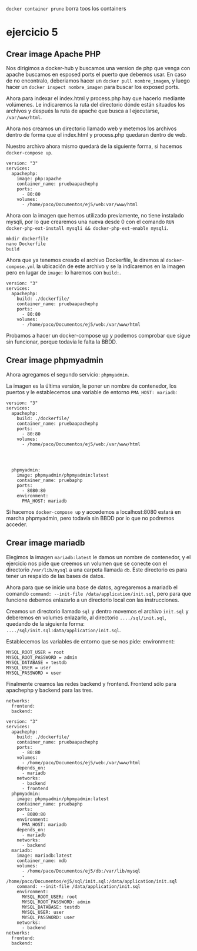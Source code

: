 `docker container prune` borra toos los containers

# ejercicio 5


## Crear image Apache PHP
Nos dirigimos a docker-hub y buscamos una version de php que venga con apache buscamos en esposed ports el puerto que debemos usar. En caso de no encontralo, deberiamos hacer un `docker pull nombre_imagen`, y luego hacer un `docker inspect nombre_imagen` para buscar los exposed ports.

Ahora para indexar el index.html y process.php hay que hacerlo mediante volúmenes. Le indicaremos la ruta del directorio dónde están situados los archivos y después la ruta de apache que busca a l ejecutarse, `/var/www/html`.

Ahora nos creamos un directorio llamado web y metemos los archivos dentro de forma que el index.html y process.php quedaran dentro de web.

Nuestro archivo ahora mismo quedará de la siguiente forma, si hacemos `docker-compose up`.
~~~
version: "3"
services:
  apachephp:
    image: php:apache
    container_name: pruebaapachephp
    ports:
      - 80:80
    volumes:
      - /home/paco/Documentos/ej5/web:var/www/html
~~~

Ahora con la imagen que hemos utilizado previamente, no tiene instalado mysqli, por lo que crearemos una nueva desde 0 con el comando `RUN docker-php-ext-install mysqli && docker-php-ext-enable mysqli`.

~~~
mkdir dockerfile
nano Dockerfile
build
~~~

Ahora que ya tenemos creado el archivo Dockerfile, le diremos al `docker-compose.yml` la ubicación de este archivo y se la indicaremos en la imagen pero en lugar de `image:` lo haremos con `build:`.

~~~
version: "3"
services:
  apachephp:
    build: ./dockerfile/
    container_name: pruebaapachephp
    ports:
      - 80:80
    volumes:
      - /home/paco/Documentos/ej5/web:/var/www/html
~~~

Probamos a hacer un docker-compose up y podemos comprobar que sigue sin funcionar, porque todavía le falta la BBDD.

## Crear image phpmyadmin
Ahora agregamos el segundo servicio: `phpmyadmin`.

La imagen es la última versión, le poner un nombre de contenedor, los puertos y le establecemos una variable de entorno `PMA_HOST: mariadb`:

~~~
version: "3"
services:
  apachephp:
    build: ./dockerfile/
    container_name: pruebaapachephp
    ports:
      - 80:80
    volumes:
      - /home/paco/Documentos/ej5/web:/var/www/html




  phpmyadmin:
    image: phpmyadmin/phpmyadmin:latest
    container_name: pruebaphp
    ports:
      - 8080:80
    environment:
      PMA_HOST: mariadb
~~~

Si hacemos `docker-compose up` y accedemos a localhost:8080 estará en marcha phpmyadmin, pero todavía sin BBDD por lo que no podremos acceder.

## Crear image mariadb

Elegimos la imagen `mariadb:latest` le damos un nombre de contenedor, y el ejercicio nos pide que creemos un volumen que se conecte con el directorio `/var/lib/mysql` a una carpeta llamada `db`. Este directorio es para tener un respaldo de las bases de datos.

Ahora para que se inicie una base de datos, agregaremos a mariadb el comando `command: --init-file /data/application/init.sql`, pero para que funcione debemos enlazarlo a un directorio local con las instrucciones.

Creamos un directorio llamado `sql` y dentro movemos el archivo `init.sql` y deberemos en volumes enlazarlo, al directorio `..../sql/init.sql`, quedando de la siguiente forma: `..../sql/init.sql:data/application/init.sql`.

Establecemos las variables de entorno que se nos pide:
environment:

    MYSQL_ROOT_USER = root
    MYSQL_ROOT_PASSWORD = admin
    MYSQL_DATABASE = testdb
    MYSQL_USER = user
    MYSQL_PASSWORD = user

Finalmente creamos las redes backend y frontend. Frontend sólo para apachephp y backend para las tres.

~~~
networks:
  frontend:
  backend:
~~~



~~~
version: "3"
services:
  apachephp:
    build: ./dockerfile/
    container_name: pruebaapachephp
    ports:
      - 80:80
    volumes:
      - /home/paco/Documentos/ej5/web:/var/www/html
    depends_on:
      - mariadb
    networks:
      - backend
      - frontend
  phpmyadmin:
    image: phpmyadmin/phpmyadmin:latest
    container_name: pruebaphp
    ports:
      - 8080:80
    environment:
      PMA_HOST: mariadb
    depends_on:
      - mariadb
    networks:
      - backend
  mariadb:
    image: mariadb:latest
    container_name: mdb
    volumes:
      - /home/paco/Documentos/ej5/db:/var/lib/mysql
      - /home/paco/Documentos/ej5/sql/init.sql:/data/application/init.sql
    command: --init-file /data/application/init.sql
    environment:
      MYSQL_ROOT_USER: root
      MYSQL_ROOT_PASSWORD: admin
      MYSQL_DATABASE: testdb
      MYSQL_USER: user
      MYSQL_PASSWORD: user
    networks:
      - backend
networks:
  frontend:
  backend:
~~~
